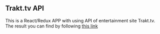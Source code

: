 ## Trakt.tv API

This is a React/Redux APP with using API of entertainment site Trakt.tv. <br>
The result you can find by following [this link](https://04qpnorkkv.codesandbox.io/)
